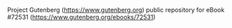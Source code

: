 Project Gutenberg (https://www.gutenberg.org) public repository
for eBook #72531 (https://www.gutenberg.org/ebooks/72531)
